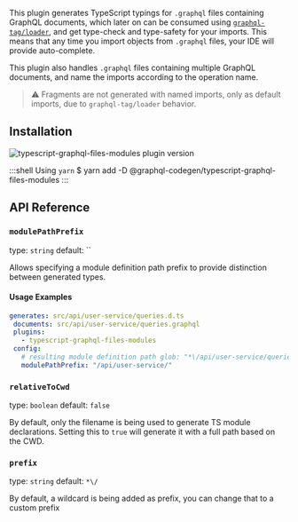 This plugin generates TypeScript typings for `.graphql` files containing GraphQL documents, which later on can be consumed using [`graphql-tag/loader`](https://github.com/apollographql/graphql-tag#webpack-preprocessing-with-graphql-tagloader), and get type-check and type-safety for your imports. This means that any time you import objects from `.graphql` files, your IDE will provide auto-complete.

This plugin also handles `.graphql` files containing multiple GraphQL documents, and name the imports according to the operation name.

> ⚠ Fragments are not generated with named imports, only as default imports, due to `graphql-tag/loader` behavior.

## Installation



<img alt="typescript-graphql-files-modules plugin version" src="https://img.shields.io/npm/v/@graphql-codegen/typescript-graphql-files-modules?color=%23e15799&label=plugin&nbsp;version&style=for-the-badge"/>


    
:::shell Using `yarn`
    $ yarn add -D @graphql-codegen/typescript-graphql-files-modules
:::

## API Reference

### `modulePathPrefix`

type: `string`
default: ``

Allows specifying a module definition path prefix to provide distinction
between generated types.

#### Usage Examples

```yml
generates: src/api/user-service/queries.d.ts
 documents: src/api/user-service/queries.graphql
 plugins:
   - typescript-graphql-files-modules
 config:
   # resulting module definition path glob: "*\/api/user-service/queries.graphql"
   modulePathPrefix: "/api/user-service/"
```

### `relativeToCwd`

type: `boolean`
default: `false`

By default, only the filename is being used to generate TS module declarations. Setting this to `true` will generate it with a full path based on the CWD.


### `prefix`

type: `string`
default: `*\/`

By default, a wildcard is being added as prefix, you can change that to a custom prefix
